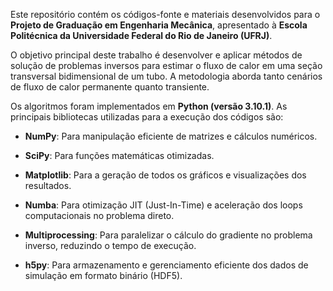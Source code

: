 Este repositório contém os códigos-fonte e materiais desenvolvidos para o **Projeto de Graduação em Engenharia Mecânica**, apresentado à **Escola Politécnica da Universidade Federal do Rio de Janeiro (UFRJ)**.

O objetivo principal deste trabalho é desenvolver e aplicar métodos de solução de problemas inversos para estimar o fluxo de calor em uma seção transversal bidimensional de um tubo. A metodologia aborda tanto cenários de fluxo de calor permanente quanto transiente.

Os algoritmos foram implementados em **Python (versão 3.10.1)**. As principais bibliotecas utilizadas para a execução dos códigos são:

  - **NumPy**: Para manipulação eficiente de matrizes e cálculos numéricos.
  
  - **SciPy**: Para funções matemáticas otimizadas.
  
  - **Matplotlib**: Para a geração de todos os gráficos e visualizações dos resultados.
  
  - **Numba**: Para otimização JIT (Just-In-Time) e aceleração dos loops computacionais no problema direto.
  
  - **Multiprocessing**: Para paralelizar o cálculo do gradiente no problema inverso, reduzindo o tempo de execução.
  
  - **h5py**: Para armazenamento e gerenciamento eficiente dos dados de simulação em formato binário (HDF5).
